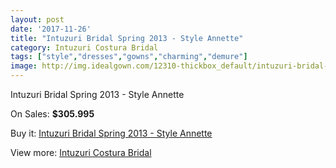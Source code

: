 ```yaml
---
layout: post
date: '2017-11-26'
title: "Intuzuri Bridal Spring 2013 - Style Annette"
category: Intuzuri Costura Bridal
tags: ["style","dresses","gowns","charming","demure"]
image: http://img.idealgown.com/12310-thickbox_default/intuzuri-bridal-spring-2013-style-annette.jpg
---
```

Intuzuri Bridal Spring 2013 - Style Annette

On Sales: **$305.995**
<a href="https://www.idealgown.com/en/intuzuri-costura-bridal/4973-intuzuri-bridal-spring-2013-style-annette.html"><amp-img layout="responsive" width="600" height="600" src="//img.idealgown.com/12310-thickbox_default/intuzuri-bridal-spring-2013-style-annette.jpg" alt="Intuzuri Bridal Spring 2013 - Style Annette 0" /></a>
<a href="https://www.idealgown.com/en/intuzuri-costura-bridal/4973-intuzuri-bridal-spring-2013-style-annette.html"><amp-img layout="responsive" width="600" height="600" src="//img.idealgown.com/12312-thickbox_default/intuzuri-bridal-spring-2013-style-annette.jpg" alt="Intuzuri Bridal Spring 2013 - Style Annette 1" /></a>
<a href="https://www.idealgown.com/en/intuzuri-costura-bridal/4973-intuzuri-bridal-spring-2013-style-annette.html"><amp-img layout="responsive" width="600" height="600" src="//img.idealgown.com/12311-thickbox_default/intuzuri-bridal-spring-2013-style-annette.jpg" alt="Intuzuri Bridal Spring 2013 - Style Annette 2" /></a>

Buy it: [Intuzuri Bridal Spring 2013 - Style Annette](https://www.idealgown.com/en/intuzuri-costura-bridal/4973-intuzuri-bridal-spring-2013-style-annette.html "Intuzuri Bridal Spring 2013 - Style Annette")

View more: [Intuzuri Costura Bridal](https://www.idealgown.com/en/63-intuzuri-costura-bridal "Intuzuri Costura Bridal")
